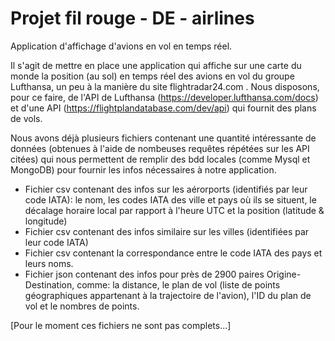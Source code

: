 # Projet fil rouge - DE - airlines

Application d'affichage d'avions en vol en temps réel.

Il s'agit de mettre en place une application qui affiche sur une carte du monde
la position (au sol) en temps réel des avions en vol du groupe Lufthansa,
un peu à la manière du site flightradar24.com .
Nous disposons, pour ce faire, de l'API de Lufthansa (https://developer.lufthansa.com/docs)
et d'une API (https://flightplandatabase.com/dev/api) qui fournit des plans de vols.

Nous avons déjà plusieurs fichiers contenant une quantité intéressante de données
(obtenues à l'aide de nombeuses requêtes répétées sur les API citées)
qui nous permettent de remplir des bdd locales (comme Mysql et MongoDB)
pour fournir les infos nécessaires à notre application.

- Fichier csv contenant des infos sur les aérorports (identifiés par leur code IATA):
le nom, les codes IATA des ville et pays où ils se situent,
le décalage horaire local par rapport à l'heure UTC et la position (latitude & longitude)
- Fichier csv contenant des infos similaire sur les villes (identifiées par leur code IATA)
- Fichier csv contenant la correspondance entre le code IATA des pays et leurs noms.
- Fichier json contenant des infos pour près de 2900 paires Origine-Destination, comme:
la distance, le plan de vol (liste de points géographiques appartenant à la trajectoire de l'avion),
l'ID du plan de vol et le nombres de points.

[Pour le moment ces fichiers ne sont pas complets...]
